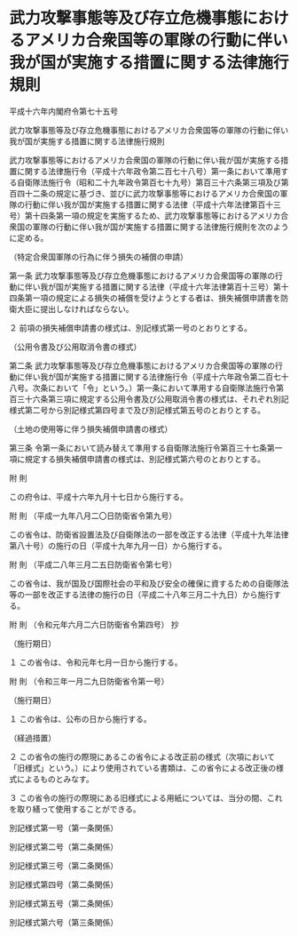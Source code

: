 # 武力攻撃事態等及び存立危機事態におけるアメリカ合衆国等の軍隊の行動に伴い我が国が実施する措置に関する法律施行規則

平成十六年内閣府令第七十五号

武力攻撃事態等及び存立危機事態におけるアメリカ合衆国等の軍隊の行動に伴い我が国が実施する措置に関する法律施行規則

武力攻撃事態等におけるアメリカ合衆国の軍隊の行動に伴い我が国が実施する措置に関する法律施行令（平成十六年政令第二百七十八号）第一条において準用する自衛隊法施行令（昭和二十九年政令第百七十九号）第百三十六条第三項及び第百四十二条の規定に基づき、並びに武力攻撃事態等におけるアメリカ合衆国の軍隊の行動に伴い我が国が実施する措置に関する法律（平成十六年法律第百十三号）第十四条第一項の規定を実施するため、武力攻撃事態等におけるアメリカ合衆国の軍隊の行動に伴い我が国が実施する措置に関する法律施行規則を次のように定める。

（特定合衆国軍隊の行為に伴う損失の補償の申請）

第一条 武力攻撃事態等及び存立危機事態におけるアメリカ合衆国等の軍隊の行動に伴い我が国が実施する措置に関する法律（平成十六年法律第百十三号）第十四条第一項の規定による損失の補償を受けようとする者は、損失補償申請書を防衛大臣に提出しなければならない。

２ 前項の損失補償申請書の様式は、別記様式第一号のとおりとする。

（公用令書及び公用取消令書の様式）

第二条 武力攻撃事態等及び存立危機事態におけるアメリカ合衆国等の軍隊の行動に伴い我が国が実施する措置に関する法律施行令（平成十六年政令第二百七十八号。次条において「令」という。）第一条において準用する自衛隊法施行令第百三十六条第三項に規定する公用令書及び公用取消令書の様式は、それぞれ別記様式第二号から別記様式第四号まで及び別記様式第五号のとおりとする。

（土地の使用等に伴う損失補償申請書の様式）

第三条 令第一条において読み替えて準用する自衛隊法施行令第百三十七条第一項に規定する損失補償申請書の様式は、別記様式第六号のとおりとする。

附 則

この府令は、平成十六年九月十七日から施行する。

附 則 （平成一九年八月二〇日防衛省令第九号）

この省令は、防衛省設置法及び自衛隊法の一部を改正する法律（平成十九年法律第八十号）の施行の日（平成十九年九月一日）から施行する。

附 則 （平成二八年三月二五日防衛省令第七号）

この省令は、我が国及び国際社会の平和及び安全の確保に資するための自衛隊法等の一部を改正する法律の施行の日（平成二十八年三月二十九日）から施行する。

附 則 （令和元年六月二六日防衛省令第四号） 抄

（施行期日）

１ この省令は、令和元年七月一日から施行する。

附 則 （令和三年一月二九日防衛省令第一号）

（施行期日）

１ この省令は、公布の日から施行する。

（経過措置）

２ この省令の施行の際現にあるこの省令による改正前の様式（次項において「旧様式」という。）により使用されている書類は、この省令による改正後の様式によるものとみなす。

３ この省令の施行の際現にある旧様式による用紙については、当分の間、これを取り繕って使用することができる。

別記様式第一号（第一条関係）

[](/./pict/416M60000002075_20210129_503M60002000001_001.pdf)

別記様式第二号（第二条関係）

[](/./pict/416M60000002075_20210129_503M60002000001_002.pdf)

別記様式第三号（第二条関係）

[](/./pict/416M60000002075_20210129_503M60002000001_003.pdf)

別記様式第四号（第二条関係）

[](/./pict/416M60000002075_20210129_503M60002000001_004.pdf)

別記様式第五号（第二条関係）

[](/./pict/416M60000002075_20210129_503M60002000001_005.pdf)

別記様式第六号（第三条関係）

[](/./pict/416M60000002075_20210129_503M60002000001_006.pdf)
